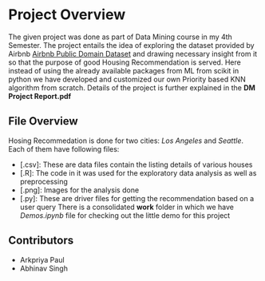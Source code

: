 # Project Overview
The given project was done as part of  Data Mining course in my 4th Semester. The project entails the idea of exploring the dataset provided by Airbnb  [Airbnb Public Domain Dataset](http://insideairbnb.com/get-the-data.html) and drawing necessary  insight from it so that the purpose of good Housing Recommendation is served. Here instead of using the already available packages from ML from scikit in python we have developed and customized our own Priority based KNN algorithm from scratch. Details of the project is further explained in the **DM Project Report.pdf**

## File Overview
Hosing Recommedation is done for two cities: *Los Angeles* and *Seattle*. Each of them have following files:

 - [.csv]: These are data files contain the listing details of various houses
 - [.R]: The code in it was used for the exploratory data analysis as well as preprocessing
 - [.png]: Images for the analysis done
 - [.py]: These are driver files for getting the recommendation  based on a user query
There is a consolidated **work** folder in which we have *Demos.ipynb* file for checking out the little demo for this project

## Contributors

 - Arkpriya Paul
 - Abhinav Singh
